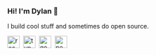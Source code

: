 ### Hi! I'm Dylan 🦀
I build cool stuff and sometimes do open source.

<img alt="react" align="left" width="28px" style="padding-right: 5px" src="https://cdn.jsdelivr.net/gh/devicons/devicon/icons/react/react-original.svg" />
<img alt="typescript" align="left" width="28px" style="padding-right: 5px" src="https://cdn.jsdelivr.net/gh/devicons/devicon/icons/typescript/typescript-original.svg" />
<img alt="go" align="left" width="28px" style="padding-right: 5px" src="https://cdn.jsdelivr.net/gh/devicons/devicon/icons/go/go-original.svg" />
<img alt="penguinZ" align="left" width="28px" style="padding-right: 5px" src="https://cdn.jsdelivr.net/gh/devicons/devicon/icons/linux/linux-original.svg" />

<!--
<img alt="crab" align="left" width="28px" style="padding-right: 8px" src="https://cdn.jsdelivr.net/gh/devicons/devicon/icons/rust/rust-plain.svg" />
<img alt="vimmer" align="left" width="28px" style="padding-right: 8px" src="https://cdn.jsdelivr.net/gh/devicons/devicon/icons/vim/vim-original.svg" />
-->
